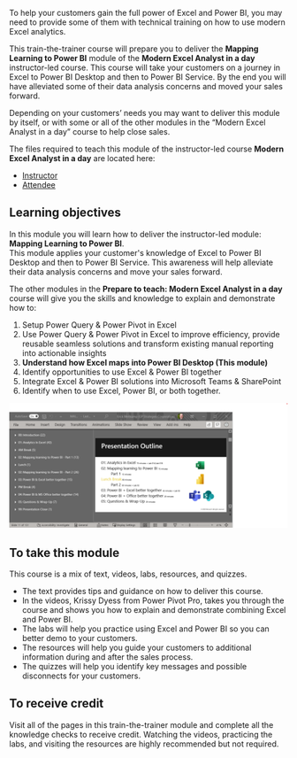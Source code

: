 To help your customers gain the full power of Excel and Power BI, you may need to provide some of them with technical training on how to use modern Excel analytics. 

This train-the-trainer course will prepare you to deliver the **Mapping Learning to Power BI** module of the **Modern Excel Analyst in a day** instructor-led course. 
This course will take your customers on a journey in Excel to Power BI Desktop and then to Power BI Service.
By the end you will have alleviated some of their data analysis concerns and moved your sales forward.  

Depending on your customers’ needs you may want to deliver this module by itself, or with some or all of the other modules in the “Modern Excel Analyst in a day” course to help close sales.

The files required to teach this module of the instructor-led course **Modern Excel Analyst in a day** are located here:  
- [Instructor](https://assetsprod.microsoft.com/mpn/en-us/maiad-instructor.zip)
- [Attendee](https://assetsprod.microsoft.com/mpn/en-us/maiad-attendee.zip)

## Learning objectives
In this module you will learn how to deliver the instructor-led module: **Mapping Learning to Power BI**.   
This module applies your customer's knowledge of Excel to Power BI Desktop and then to Power BI Service. This awareness will help alleviate their data analysis concerns and move your sales forward.
 
The other modules in the **Prepare to teach: Modern Excel Analyst in a day** course will give you the skills and knowledge to explain and demonstrate how to:
1. Setup Power Query & Power Pivot in Excel
1. Use Power Query & Power Pivot in Excel to improve efficiency, provide reusable seamless solutions and transform existing manual reporting into actionable insights
1. **Understand how Excel maps into Power BI Desktop (This module)**
1. Identify opportunities to use Excel & Power BI together
1. Integrate Excel & Power BI solutions into Microsoft Teams & SharePoint
1. Identify when to use Excel, Power BI, or both together.

![PowerPoint screenshot showing the number of slides per section and class schedule.](../media/slide-count.png)

## To take this module
This course is a mix of text, videos, labs, resources, and quizzes. 
- The text provides tips and guidance on how to deliver this course.
- In the videos, Krissy Dyess from Power Pivot Pro, takes you through the course and shows you how to explain and demonstrate combining Excel and Power BI.
- The labs will help you practice using Excel and Power BI so you can better demo to your customers.
- The resources will help you guide your customers to additional information during and after the sales process.
- The quizzes will help you identify key messages and possible disconnects for your customers.


## To receive credit 
Visit all of the pages in this train-the-trainer module and complete all the knowledge checks to receive credit. 
Watching the videos, practicing the labs, and visiting the resources are highly recommended but not required. 

